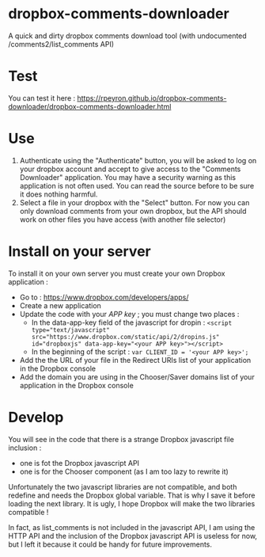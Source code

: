 # dropbox-comments-downloader

A quick and dirty dropbox comments download tool (with undocumented /comments2/list_comments API)

# Test

You can test it here : https://rpeyron.github.io/dropbox-comments-downloader/dropbox-comments-downloader.html

# Use

1. Authenticate using the "Authenticate" button, you will be asked to log on your dropbox account and accept to give access to the "Comments Downloader" application. You may have a security warning as this application is not often used. You can read the source before to be sure it does nothing harmful.
2. Select a file in your dropbox with the "Select" button. For now you can only download comments from your own dropbox, but the API should work on other files you have access (with another file selector)

# Install on your server

To install it on your own server you must create your own Dropbox application :
- Go to : https://www.dropbox.com/developers/apps/
- Create a new application
- Update the code with your *APP key* ; you must change two places :
  * In the data-app-key field of the javascript for dropin : `<script type="text/javascript" src="https://www.dropbox.com/static/api/2/dropins.js" id="dropboxjs" data-app-key="<your APP key>"></script>`
  * In the beginning of the script : `var CLIENT_ID = '<your APP key>';`
- Add the the URL of your file in the Redirect URIs list of your application in the Dropbox console
- Add the domain you are using in the Chooser/Saver domains list of your application in the Dropbox console
  
# Develop

You will see in the code that there is a strange Dropbox javascript file inclusion :
- one is fot the Dropbox javascript API
- one is for the Chooser component (as I am too lazy to rewrite it)

Unfortunately the two javascript libraries are not compatible, and both redefine and needs the Dropbox global variable. That is why I save it before loading the next library. It is ugly, I hope Dropbox will make the two libraries compatible !

In fact, as list_comments is not included in the javascript API, I am using the HTTP API and the inclusion of the Dropbox javascript API is useless for now, but I left it because it could be handy for future improvements.
